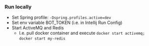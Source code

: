 ### Run locally  
- Set Spring profile: `-Dspring.profiles.active=dev`
- Set env variable BOT_TOKEN (i.e. in Intellij Run Config)
- Start ActiveMQ and Redis  
    - I.e. pull docker container and execute `docker start activemq;` `docker start my-redis` 